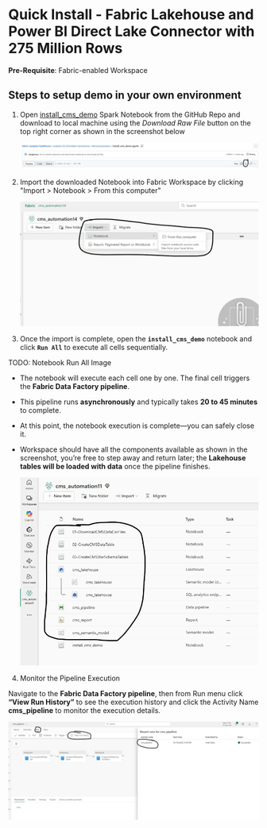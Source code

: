 # Quick Install - Fabric Lakehouse and Power BI Direct Lake Connector with 275 Million Rows

**Pre-Requisite**: Fabric-enabled Workspace

## Steps to setup demo in your own environment

1. Open [install_cms_demo](./demoautomation/install_cms_demo.ipynb) Spark Notebook from the GitHub Repo and download to local machine using the *Download Raw File* button on the top right corner as shown in the screenshot below

    ![install_cms_demo](./Images/downoad_install_notebook.jpg)

2. Import the downloaded Notebook into Fabric Workspace by clicking "Import > Notebook > From this computer"

    ![Import Notebook](./Images/import_notebook.jpg)

3. Once the import is complete, open the **`install_cms_demo`** notebook and click **`Run All`** to execute all cells sequentially.

TODO: Notebook Run All Image

- The notebook will execute each cell one by one. The final cell triggers the **Fabric Data Factory pipeline**.
- This pipeline runs **asynchronously** and typically takes **20 to 45 minutes** to complete.
- At this point, the notebook execution is complete—you can safely close it.
- Workspace should have all the components available as shown in the screenshot, you’re free to step away and return later; the **Lakehouse tables will be loaded with data** once the pipeline finishes.

    ![Installed Components](./Images/demo_components.jpg)

4. Monitor the Pipeline Execution

Navigate to the **Fabric Data Factory pipeline**, then from Run menu click **“View Run History”** to see the execution history and click the Activity Name **cms_pipeline** to monitor the execution details.

  ![Pipeline Run](./Images/monitor_pipeline_run.jpg)



